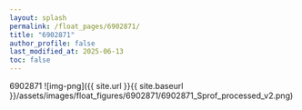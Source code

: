 ```yaml
---
layout: splash
permalink: /float_pages/6902871/
title: "6902871"
author_profile: false
last_modified_at: 2025-06-13
toc: false
---
```

 
6902871
![img-png]({{ site.url }}{{ site.baseurl }}/assets/images/float_figures/6902871/6902871_Sprof_processed_v2.png)